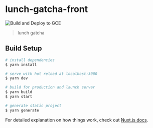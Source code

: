 # lunch-gatcha-front

![Build and Deploy to GCE](https://github.com/abekoh/lunch-gatcha-front/workflows/Build%20and%20Deploy%20to%20GCE/badge.svg)

> lunch gatcha

## Build Setup

```bash
# install dependencies
$ yarn install

# serve with hot reload at localhost:3000
$ yarn dev

# build for production and launch server
$ yarn build
$ yarn start

# generate static project
$ yarn generate
```

For detailed explanation on how things work, check out [Nuxt.js docs](https://nuxtjs.org).

